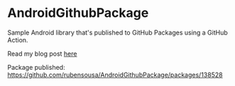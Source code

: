 # AndroidGithubPackage

Sample Android library that's published to GitHub Packages using a GitHub Action.

Read my blog post [here](https://rubensousa.com/2020/02/26/github_packages_for_android_projects/)

Package published: https://github.com/rubensousa/AndroidGithubPackage/packages/138528
